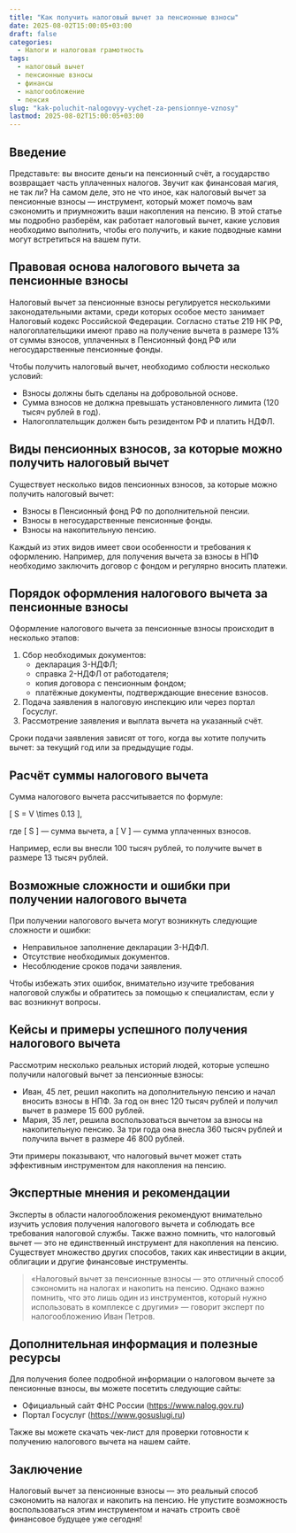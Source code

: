 ```yaml
---
title: "Как получить налоговый вычет за пенсионные взносы"
date: 2025-08-02T15:00:05+03:00
draft: false
categories:
  - Налоги и налоговая грамотность
tags:
  - налоговый вычет
  - пенсионные взносы
  - финансы
  - налогообложение
  - пенсия
slug: "kak-poluchit-nalogovyy-vychet-za-pensionnye-vznosy"
lastmod: 2025-08-02T15:00:05+03:00
---
```


## Введение

Представьте: вы вносите деньги на пенсионный счёт, а государство возвращает часть уплаченных налогов. Звучит как финансовая магия, не так ли? На самом деле, это не что иное, как налоговый вычет за пенсионные взносы — инструмент, который может помочь вам сэкономить и приумножить ваши накопления на пенсию. В этой статье мы подробно разберём, как работает налоговый вычет, какие условия необходимо выполнить, чтобы его получить, и какие подводные камни могут встретиться на вашем пути.

## Правовая основа налогового вычета за пенсионные взносы

Налоговый вычет за пенсионные взносы регулируется несколькими законодательными актами, среди которых особое место занимает Налоговый кодекс Российской Федерации. Согласно статье 219 НК РФ, налогоплательщики имеют право на получение вычета в размере 13% от суммы взносов, уплаченных в Пенсионный фонд РФ или негосударственные пенсионные фонды.

Чтобы получить налоговый вычет, необходимо соблюсти несколько условий:

- Взносы должны быть сделаны на добровольной основе.
- Сумма взносов не должна превышать установленного лимита (120 тысяч рублей в год).
- Налогоплательщик должен быть резидентом РФ и платить НДФЛ.

## Виды пенсионных взносов, за которые можно получить налоговый вычет

Существует несколько видов пенсионных взносов, за которые можно получить налоговый вычет:

- Взносы в Пенсионный фонд РФ по дополнительной пенсии.
- Взносы в негосударственные пенсионные фонды.
- Взносы на накопительную пенсию.

Каждый из этих видов имеет свои особенности и требования к оформлению. Например, для получения вычета за взносы в НПФ необходимо заключить договор с фондом и регулярно вносить платежи.

## Порядок оформления налогового вычета за пенсионные взносы

Оформление налогового вычета за пенсионные взносы происходит в несколько этапов:

1. Сбор необходимых документов:
   - декларация 3-НДФЛ;
   - справка 2-НДФЛ от работодателя;
   - копия договора с пенсионным фондом;
   - платёжные документы, подтверждающие внесение взносов.
2. Подача заявления в налоговую инспекцию или через портал Госуслуг.
3. Рассмотрение заявления и выплата вычета на указанный счёт.

Сроки подачи заявления зависят от того, когда вы хотите получить вычет: за текущий год или за предыдущие годы.

## Расчёт суммы налогового вычета

Сумма налогового вычета рассчитывается по формуле:

[ S = V \times 0.13 ],

где [ S ] — сумма вычета, а [ V ] — сумма уплаченных взносов.

Например, если вы внесли 100 тысяч рублей, то получите вычет в размере 13 тысяч рублей.

## Возможные сложности и ошибки при получении налогового вычета

При получении налогового вычета могут возникнуть следующие сложности и ошибки:

- Неправильное заполнение декларации 3-НДФЛ.
- Отсутствие необходимых документов.
- Несоблюдение сроков подачи заявления.

Чтобы избежать этих ошибок, внимательно изучите требования налоговой службы и обратитесь за помощью к специалистам, если у вас возникнут вопросы.

## Кейсы и примеры успешного получения налогового вычета

Рассмотрим несколько реальных историй людей, которые успешно получили налоговый вычет за пенсионные взносы:

- Иван, 45 лет, решил накопить на дополнительную пенсию и начал вносить взносы в НПФ. За год он внес 120 тысяч рублей и получил вычет в размере 15 600 рублей.
- Мария, 35 лет, решила воспользоваться вычетом за взносы на накопительную пенсию. За три года она внесла 360 тысяч рублей и получила вычет в размере 46 800 рублей.

Эти примеры показывают, что налоговый вычет может стать эффективным инструментом для накопления на пенсию.

## Экспертные мнения и рекомендации

Эксперты в области налогообложения рекомендуют внимательно изучить условия получения налогового вычета и соблюдать все требования налоговой службы. Также важно помнить, что налоговый вычет — это не единственный инструмент для накопления на пенсию. Существует множество других способов, таких как инвестиции в акции, облигации и другие финансовые инструменты.

> «Налоговый вычет за пенсионные взносы — это отличный способ сэкономить на налогах и накопить на пенсию. Однако важно помнить, что это лишь один из инструментов, который нужно использовать в комплексе с другими» — говорит эксперт по налогообложению Иван Петров.

## Дополнительная информация и полезные ресурсы

Для получения более подробной информации о налоговом вычете за пенсионные взносы, вы можете посетить следующие сайты:

- Официальный сайт ФНС России (https://www.nalog.gov.ru)
- Портал Госуслуг (https://www.gosuslugi.ru)

Также вы можете скачать чек-лист для проверки готовности к получению налогового вычета на нашем сайте.

## Заключение

Налоговый вычет за пенсионные взносы — это реальный способ сэкономить на налогах и накопить на пенсию. Не упустите возможность воспользоваться этим инструментом и начать строить своё финансовое будущее уже сегодня!
